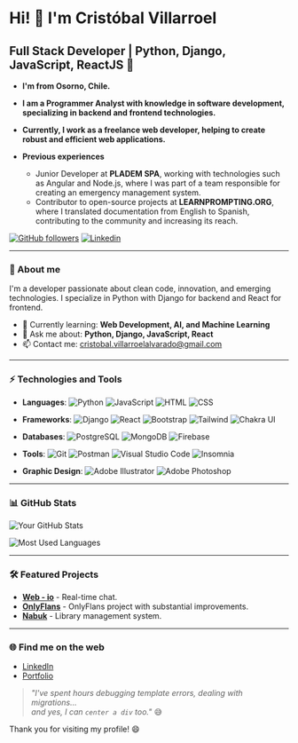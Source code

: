 
# Hi! 👋 I'm Cristóbal Villarroel

## Full Stack Developer | Python, Django, JavaScript, ReactJS 🚀

- **I'm from Osorno, Chile.**
  
- **I am a Programmer Analyst with knowledge in software development, specializing in backend and frontend technologies.**

- **Currently, I work as a freelance web developer, helping to create robust and efficient web applications.**

- **Previous experiences**
  - Junior Developer at **PLADEM SPA**, working with technologies such as Angular and Node.js, where I was part of a team responsible for creating an emergency management system.
  - Contributor to open-source projects at **LEARNPROMPTING.ORG**, where I translated documentation from English to Spanish, contributing to the community and increasing its reach.

[![GitHub followers](https://img.shields.io/github/followers/Crispovilla?label=Follow&style=social)](https://github.com/Crispovilla)
[![Linkedin](https://img.shields.io/badge/-LinkedIn-blue?style=flat-square&logo=Linkedin&logoColor=white&link=https://www.linkedin.com/in/crist%C3%B3bal-mat%C3%ADas-villarroel-alvarado-4b38a9150/)](https://www.linkedin.com/in/crist%C3%B3bal-mat%C3%ADas-villarroel-alvarado-4b38a9150/)

---

### 🚀 About me

I'm a developer passionate about clean code, innovation, and emerging technologies. I specialize in Python with Django for backend and React for frontend.

- 🌱 Currently learning: **Web Development, AI, and Machine Learning**
- 💬 Ask me about: **Python, Django, JavaScript, React**
- 📫 Contact me: [cristobal.villarroelalvarado@gmail.com](mailto:cristobal.villarroelalvarado@gmail.com)

---

### ⚡ Technologies and Tools

- **Languages**: ![Python](https://img.shields.io/badge/-Python-3776AB?logo=python&logoColor=white&style=flat) ![JavaScript](https://img.shields.io/badge/-JavaScript-F7DF1E?logo=javascript&logoColor=black&style=flat) ![HTML](https://img.shields.io/badge/-HTML-E34F26?logo=html5&logoColor=white&style=flat) ![CSS](https://img.shields.io/badge/-CSS-1572B6?logo=css3&logoColor=white&style=flat)

- **Frameworks**: ![Django](https://img.shields.io/badge/-Django-092E20?logo=django&logoColor=white&style=flat) ![React](https://img.shields.io/badge/-React-61DAFB?logo=react&logoColor=black&style=flat) ![Bootstrap](https://img.shields.io/badge/-Bootstrap-7952B3?logo=bootstrap&logoColor=white&style=flat) ![Tailwind](https://img.shields.io/badge/-Tailwind%20CSS-38B2AC?logo=tailwind-css&logoColor=white&style=flat) ![Chakra UI](https://img.shields.io/badge/-Chakra%20UI-319795?logo=chakra-ui&logoColor=white&style=flat)

- **Databases**: ![PostgreSQL](https://img.shields.io/badge/-PostgreSQL-4169E1?logo=postgresql&logoColor=white&style=flat) ![MongoDB](https://img.shields.io/badge/-MongoDB-47A248?logo=mongodb&logoColor=white&style=flat) ![Firebase](https://img.shields.io/badge/-Firebase-FFCA28?logo=firebase&logoColor=black&style=flat)

- **Tools**: ![Git](https://img.shields.io/badge/-Git-F05032?logo=git&logoColor=white&style=flat) ![Postman](https://img.shields.io/badge/-Postman-FF6C37?logo=postman&logoColor=white&style=flat) ![Visual Studio Code](https://img.shields.io/badge/-VS%20Code-007ACC?logo=visual-studio-code&logoColor=white&style=flat) ![Insomnia](https://img.shields.io/badge/-Insomnia-4000BF?logo=insomnia&logoColor=white&style=flat)

- **Graphic Design**: ![Adobe Illustrator](https://img.shields.io/badge/-Adobe%20Illustrator-FF9A00?logo=adobe-illustrator&logoColor=white&style=flat) ![Adobe Photoshop](https://img.shields.io/badge/-Adobe%20Photoshop-31A8FF?logo=adobe-photoshop&logoColor=white&style=flat)


---

### 📊 GitHub Stats

![Your GitHub Stats](https://github-readme-stats.vercel.app/api?username=Crispovilla&show_icons=true&theme=radical)

![Most Used Languages](https://github-readme-stats.vercel.app/api/top-langs/?username=Crispovilla&layout=compact&theme=radical)

---

### 🛠️ Featured Projects

- [**Web - io**](https://web-io.netlify.app/) - Real-time chat.
- [**OnlyFlans**](https://crispo.pythonanywhere.com/) - OnlyFlans project with substantial improvements.
- [**Nabuk**](https://nabuk.netlify.app/) - Library management system.

---

### 🌐 Find me on the web

- [LinkedIn](https://www.linkedin.com/in/crist%C3%B3bal-mat%C3%ADas-villarroel-alvarado-4b38a9150/)
- [Portfolio](https://crispovilla.netlify.app/)

> *"I've spent hours debugging template errors, dealing with migrations...*  
> *and yes, I can `center a div` too."* 😅


Thank you for visiting my profile! 😄
